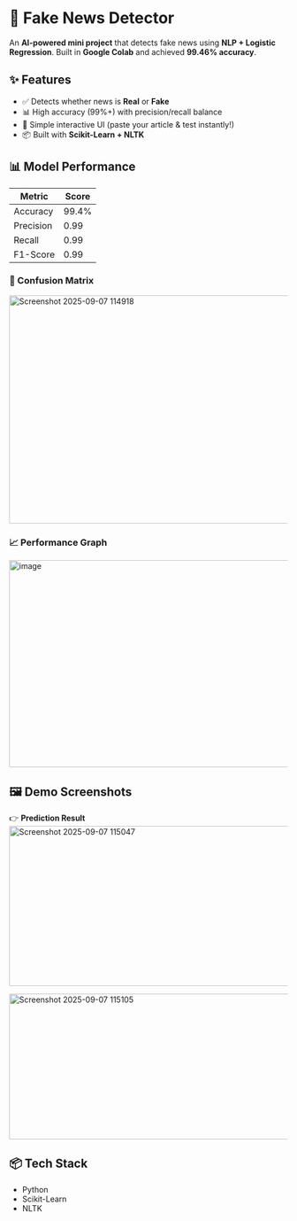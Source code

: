 # 📰 Fake News Detector

An **AI-powered mini project** that detects fake news using **NLP + Logistic Regression**.
Built  in **Google Colab** and achieved **99.46% accuracy**.


## ✨ Features

* ✅ Detects whether news is **Real** or **Fake**
* 📊 High accuracy (99%+) with precision/recall balance
* 🎨 Simple interactive UI (paste your article & test instantly!)
* 📦 Built with **Scikit-Learn + NLTK**


## 📊 Model Performance

| Metric    | Score |
| --------- | ----- |
| Accuracy  | 99.4% |
| Precision | 0.99  |
| Recall    | 0.99  |
| F1-Score  | 0.99  |

### 🔎 Confusion Matrix
<img width="698" height="412" alt="Screenshot 2025-09-07 114918" src="https://github.com/user-attachments/assets/9e4fbbae-527d-423d-8a3b-2703624086ac" />



### 📈 Performance Graph

<img width="545" height="374" alt="image" src="https://github.com/user-attachments/assets/e37fe12e-fdeb-4e54-a55f-61f38a8a46be" />


## 🖼️ Demo Screenshots

👉 **Prediction Result**
<img width="991" height="289" alt="Screenshot 2025-09-07 115047" src="https://github.com/user-attachments/assets/22a2aee4-3cf8-4403-b8e8-50ad9130ba8f" />

<img width="923" height="263" alt="Screenshot 2025-09-07 115105" src="https://github.com/user-attachments/assets/d8f3f551-b320-4dcc-80cb-49ee75c89793" />

## 📦 Tech Stack

* Python 
* Scikit-Learn 
* NLTK 

